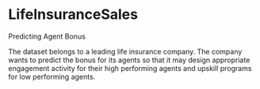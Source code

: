# LifeInsuranceSales
Predicting Agent Bonus 

The dataset belongs to a leading life insurance company. The company wants to predict the 
bonus for its agents so that it may design appropriate engagement activity for their high 
performing agents and upskill programs for low performing agents.
